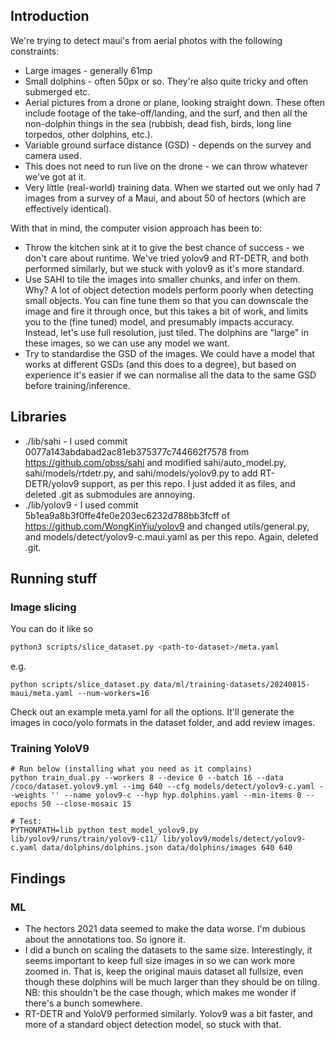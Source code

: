 
## Introduction

We're trying to detect maui's from aerial photos with the following constraints:

- Large images - generally 61mp
- Small dolphins - often 50px or so. They're also quite tricky and often submerged etc.
- Aerial pictures from a drone or plane, looking straight down. These often include footage of the take-off/landing, and the surf, and then all the non-dolphin things in the sea (rubbish, dead fish, birds, long line torpedos, other dolphins, etc.).
- Variable ground surface distance (GSD) - depends on the survey and camera used.
- This does not need to run live on the drone - we can throw whatever we've got at it.
- Very little (real-world) training data. When we started out we only had 7 images from a survey of a Maui, and about 50 of hectors (which are effectively identical).

With that in mind, the computer vision approach has been to:

- Throw the kitchen sink at it to give the best chance of success - we don't care about runtime. We've tried yolov9 and RT-DETR, and both performed similarly, but we stuck with yolov9 as it's more standard.
- Use SAHI to tile the images into smaller chunks, and infer on them. Why? A lot of object detection models perform poorly when detecting small objects. You can fine tune them so that you can downscale the image and fire it through once, but this takes a bit of work, and limits you to the (fine tuned) model, and presumably impacts accuracy. Instead, let's use full resolution, just tiled. The dolphins are "large" in these images, so we can use any model we want.
- Try to standardise the GSD of the images. We could have a model that works at different GSDs (and this does to a degree), but based on experience it's easier if we can normalise all the data to the same GSD before training/inference.

## Libraries

- ./lib/sahi - I used commit 0077a143abdabad2ac81eb375377c744662f7578 from https://github.com/obss/sahi and modified sahi/auto_model.py, sahi/models/rtdetr.py, and sahi/models/yolov9.py to add RT-DETR/yolov9 support, as per this repo. I just added it as files, and deleted .git as submodules are annoying.
- ./lib/yolov9 - I used commit 5b1ea9a8b3f0ffe4fe0e203ec6232d788bb3fcff of https://github.com/WongKinYiu/yolov9 and changed utils/general.py, and models/detect/yolov9-c.maui.yaml as per this repo. Again, deleted .git.

## Running stuff

### Image slicing

You can do it like so
```sh
python3 scripts/slice_dataset.py <path-to-dataset>/meta.yaml
```

e.g.

```
python scripts/slice_dataset.py data/ml/training-datasets/20240815-maui/meta.yaml --num-workers=16
```

Check out an example meta.yaml for all the options. It'll generate the images in coco/yolo formats in the dataset folder, and add review images.

### Training YoloV9

```
# Run below (installing what you need as it complains)
python train_dual.py --workers 8 --device 0 --batch 16 --data /coco/dataset.yolov9.yml --img 640 --cfg models/detect/yolov9-c.yaml --weights '' --name yolov9-c --hyp hyp.dolphins.yaml --min-items 0 --epochs 50 --close-mosaic 15

# Test:
PYTHONPATH=lib python test_model_yolov9.py lib/yolov9/runs/train/yolov9-c11/ lib/yolov9/models/detect/yolov9-c.yaml data/dolphins/dolphins.json data/dolphins/images 640 640
```

## Findings

### ML

- The hectors 2021 data seemed to make the data worse. I'm dubious about the annotations too. So ignore it.
- I did a bunch on scaling the datasets to the same size. Interestingly, it seems important to keep full size images in so we can work more zoomed in. That is, keep the original mauis dataset all fullsize, even though these dolphins will be much larger than they should be on tiling. NB: this shouldn't be the case though, which makes me wonder if there's a bunch somewhere.
- RT-DETR and YoloV9 performed similarly. Yolov9 was a bit faster, and more of a standard object detection model, so stuck with that.
